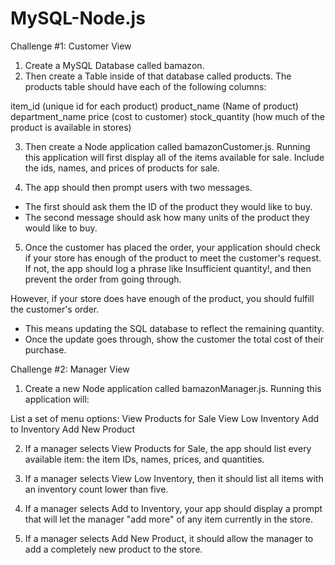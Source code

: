 # MySQL-Node.js

Challenge #1: Customer View 

1. Create a MySQL Database called bamazon.
2. Then create a Table inside of that database called products. The products table should have each of the following columns:

item_id (unique id for each product)
product_name (Name of product)
department_name
price (cost to customer)
stock_quantity (how much of the product is available in stores)

3. Then create a Node application called bamazonCustomer.js. Running this application will first display all of the items available for sale. Include the ids, names, and prices of products for sale.

4. The app should then prompt users with two messages.

- The first should ask them the ID of the product they would like to buy.
- The second message should ask how many units of the product they would like to buy.

5. Once the customer has placed the order, your application should check if your store has enough of the product to meet the customer's request. If not, the app should log a phrase like Insufficient quantity!, and then prevent the order from going through.

However, if your store does have enough of the product, you should fulfill the customer's order.

- This means updating the SQL database to reflect the remaining quantity.
- Once the update goes through, show the customer the total cost of their purchase.

Challenge #2: Manager View 

1. Create a new Node application called bamazonManager.js. Running this application will:

List a set of menu options:
View Products for Sale
View Low Inventory
Add to Inventory
Add New Product

2. If a manager selects View Products for Sale, the app should list every available item: the item IDs, names, prices, and quantities.

3. If a manager selects View Low Inventory, then it should list all items with an inventory count lower than five.

4. If a manager selects Add to Inventory, your app should display a prompt that will let the manager "add more" of any item currently in the store.

5. If a manager selects Add New Product, it should allow the manager to add a completely new product to the store.




